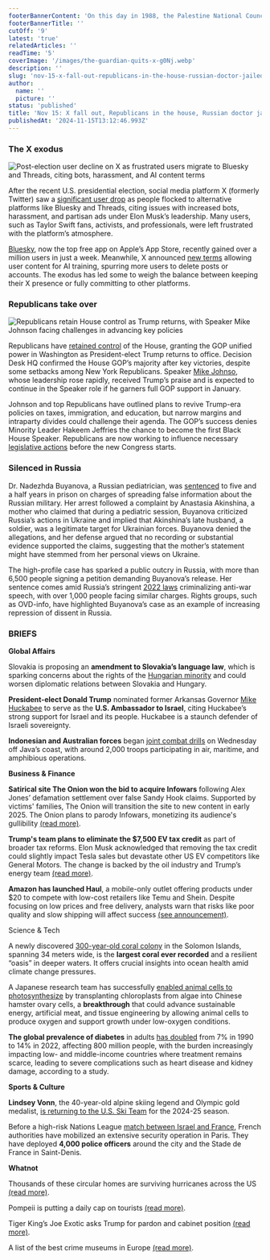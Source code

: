 ```yaml
---
footerBannerContent: 'On this day in 1988, the Palestine National Council, led by PLO chairman Yasser Arafat, declared independence for a state of Palestine in the West Bank and Gaza Strip.'
footerBannerTitle: ''
cutOff: '9'
latest: 'true'
relatedArticles: ''
readTime: '5'
coverImage: '/images/the-guardian-quits-x-g0Nj.webp'
description: ''
slug: 'nov-15-x-fall-out-republicans-in-the-house-russian-doctor-jailed'
author:
  name: ''
  picture: ''
status: 'published'
title: 'Nov 15: X fall out, Republicans in the house, Russian doctor jailed'
publishedAt: '2024-11-15T13:12:46.993Z'
---
```


### The X exodus

![Post-election user decline on X as frustrated users migrate to Bluesky and Threads, citing bots, harassment, and AI content terms](/images/the-guardian-quits-x-U2Mj.webp)

After the recent U.S. presidential election, social media platform X (formerly Twitter) saw a [significant user drop](https://www.nbcnews.com/tech/tech-news/x-sees-largest-user-exodus-musk-takeover-rcna179793) as people flocked to alternative platforms like Bluesky and Threads, citing issues with increased bots, harassment, and partisan ads under Elon Musk’s leadership. Many users, such as Taylor Swift fans, activists, and professionals, were left frustrated with the platform’s atmosphere.

[Bluesky](https://bsky.app/), now the top free app on Apple’s App Store, recently gained over a million users in just a week. Meanwhile, X announced [new terms](https://edition.cnn.com/2024/10/21/tech/x-twitter-terms-of-service/index.html) allowing user content for AI training, spurring more users to delete posts or accounts. The exodus has led some to weigh the balance between keeping their X presence or fully committing to other platforms.

### Republicans take over

![Republicans retain House control as Trump returns, with Speaker Mike Johnson facing challenges in advancing key policies](/images/us_-republicans-win-house-U4Mj.webp)

Republicans have [retained control](https://thehill.com/homenews/state-watch/4974235-house-republicans-control-majority/) of the House, granting the GOP unified power in Washington as President-elect Trump returns to office. Decision Desk HQ confirmed the House GOP’s majority after key victories, despite some setbacks among New York Republicans. Speaker [Mike Johnso](https://www.shreveportbossieradvocate.com/news/heres-what-speaker-mike-johnson-had-to-say-following-u-s-house-leadership-elections/article_9d436ef6-a1ea-11ef-92ba-ebe0f1655fea.html), whose leadership rose rapidly, received Trump’s praise and is expected to continue in the Speaker role if he garners full GOP support in January. 

Johnson and top Republicans have outlined plans to revive Trump-era policies on taxes, immigration, and education, but narrow margins and intraparty divides could challenge their agenda. The GOP’s success denies Minority Leader Hakeem Jeffries the chance to become the first Black House Speaker. Republicans are now working to influence necessary [legislative actions](https://thehill.com/homenews/house/4981773-republican-agenda-trump-congress) before the new Congress starts.

### Silenced in Russia

Dr. Nadezhda Buyanova, a Russian pediatrician, was [sentenced](https://www.euronews.com/2024/11/13/doctor-who-criticised-war-in-ukraine-sentenced-to-five-years-in-russian-prison) to five and a half years in prison on charges of spreading false information about the Russian military. Her arrest followed a complaint by Anastasia Akinshina, a mother who claimed that during a pediatric session, Buyanova criticized Russia’s actions in Ukraine and implied that Akinshina’s late husband, a soldier, was a legitimate target for Ukrainian forces. Buyanova denied the allegations, and her defense argued that no recording or substantial evidence supported the claims, suggesting that the mother’s statement might have stemmed from her personal views on Ukraine. 

The high-profile case has sparked a public outcry in Russia, with more than 6,500 people signing a petition demanding Buyanova’s release. Her sentence comes amid Russia’s stringent [2022 laws](https://www.hrw.org/news/2022/03/07/russia-criminalizes-independent-war-reporting-anti-war-protests) criminalizing anti-war speech, with over 1,000 people facing similar charges. Rights groups, such as OVD-info, have highlighted Buyanova’s case as an example of increasing repression of dissent in Russia.

### BRIEFS

**Global Affairs**

Slovakia is proposing an **amendment to Slovakia’s language law**, which is sparking concerns about the rights of the [Hungarian minority](https://www.euronews.com/my-europe/2024/11/13/slovakias-draft-language-law-sparks-fears-over-rights-of-hungarian-minority) and could worsen diplomatic relations between Slovakia and Hungary.

**President-elect Donald Trump** nominated former Arkansas Governor [Mike Huckabee](https://edition.cnn.com/2024/11/12/politics/mike-huckabee-israel/index.html) to serve as the **U.S. Ambassador to Israel**, citing Huckabee’s strong support for Israel and its people. Huckabee is a staunch defender of Israeli sovereignty.

**Indonesian and Australian forces** began [joint combat drills](https://apnews.com/article/indonesia-australia-joint-military-exercise-a65a21004a1ec821c5b2f61d2bb8154e) on Wednesday off Java’s coast, with around 2,000 troops participating in air, maritime, and amphibious operations.

**Business & Finance** 

**Satirical site The Onion won the bid to acquire Infowars** following Alex Jones’ defamation settlement over false Sandy Hook claims. Supported by victims' families, The Onion will transition the site to new content in early 2025. The Onion plans to parody Infowars, monetizing its audience's gullibility [(read more)](https://www.cnn.com/2024/11/14/business/onion-alex-jones-infowars-auction/index.html).

**Trump's team plans to eliminate the $7,500 EV tax credit** as part of broader tax reforms. Elon Musk acknowledged that removing the tax credit could slightly impact Tesla sales but devastate other US EV competitors like General Motors. The change is backed by the oil industry and Trump’s energy team [(read more)](https://www.reuters.com/business/autos-transportation/trumps-transition-team-aims-kill-biden-ev-tax-credit-2024-11-14/).

**Amazon has launched Haul**, a mobile-only outlet offering products under $20 to compete with low-cost retailers like Temu and Shein. Despite focusing on low prices and free delivery, analysts warn that risks like poor quality and slow shipping will affect success [(see announcement)](https://www.aboutamazon.com/news/retail/affordable-products-amazon-20-dollars-and-under).

Science & Tech

A newly discovered [300-year-old coral colony](https://www.bbc.com/news/articles/c629ddqg9v6o) in the Solomon Islands, spanning 34 meters wide, is the **largest coral ever recorded** and a resilient “oasis” in deeper waters. It offers crucial insights into ocean health amid climate change pressures.

A Japanese research team has successfully [enabled animal cells to photosynthesize](https://www.wired.com/story/researchers-give-animal-cells-the-ability-to-photosynthesize-for-the-first-time/#:~:text=9%3A45%20AM-,Researchers%20Give%20Animal%20Cells%20the%20Ability%20to%20Photosynthesize%20for%20the,meat%20and%20organs%20are%20created.) by transplanting chloroplasts from algae into Chinese hamster ovary cells, a **breakthrough** that could advance sustainable energy, artificial meat, and tissue engineering by allowing animal cells to produce oxygen and support growth under low-oxygen conditions.

**The global prevalence of diabetes** in adults [has doubled](https://www.dw.com/en/global-diabetes-rate-has-doubled-in-last-30-years-study/a-70774403#:~:text=The%20study%20found%20that%20that,by%20obesity%20and%20poor%20diet.) from 7% in 1990 to 14% in 2022, affecting 800 million people, with the burden increasingly impacting low- and middle-income countries where treatment remains scarce, leading to severe complications such as heart disease and kidney damage, according to a study.

**Sports & Culture**

**Lindsey Vonn**, the 40-year-old alpine skiing legend and Olympic gold medalist, [is returning to the U.S. Ski Team](https://olympics.com/en/news/lindsey-vonn-official-competitive-comeback-us-ski-team-2024-25-alpine-season?uxreference=seealso) for the 2024-25 season.

Before a high-risk Nations League [match between Israel and France](https://www.dw.com/en/security-in-paris-tight-for-israel-france-football-match/a-70774806), French authorities have mobilized an extensive security operation in Paris. They have deployed **4,000 police officers** around the city and the Stade de France in Saint-Denis.

**Whatnot**

Thousands of these circular homes are surviving hurricanes across the US [(read more)](https://www.goodnewsnetwork.org/thousands-of-circular-homes-are-surviving-hurricanes-across-the-us-thanks-to-north-carolina-company/).

Pompeii is putting a daily cap on tourists [(read more)](https://www.thrillist.com/news/nation/pompeii-caps-attendance-overtourism).

Tiger King’s Joe Exotic asks Trump for pardon and cabinet position [(read more)](https://www.euronews.com/culture/2024/11/14/tiger-king-joe-exotic-begs-donald-trump-for-pardon-and-offers-to-join-his-cabinet).

A list of the best crime museums in Europe [(read more)](https://www.euronews.com/culture/2024/11/14/the-mob-museum-in-las-vegas-is-getting-a-revamp-heres-where-you-can-catch-crime-in-europe).